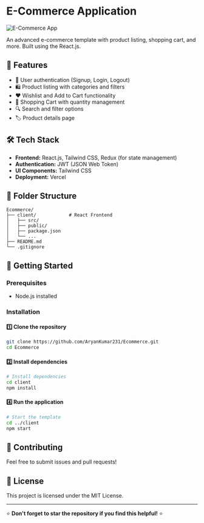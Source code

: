 # E-Commerce Application

![E-Commerce App](https://ecommerce-sigma-topaz-76.vercel.app/)

An advanced e-commerce template with product listing, shopping cart, and more. Built using the React.js.

## 🚀 Features

- 🔐 User authentication (Signup, Login, Logout)
- 🛍️ Product listing with categories and filters
- ❤️ Wishlist and Add to Cart functionality
- 🛒 Shopping Cart with quantity management
- 🔍 Search and filter options
- 🏷️ Product details page

## 🛠️ Tech Stack

- **Frontend:** React.js, Tailwind CSS, Redux (for state management)
- **Authentication:** JWT (JSON Web Token)
- **UI Components:**  Tailwind CSS
- **Deployment:** Vercel

## 📂 Folder Structure

```
Ecommerce/
├── client/            # React Frontend
│   ├── src/
│   ├── public/
│   ├── package.json
│   └── ...
├── README.md
└── .gitignore
```

## 🚀 Getting Started

### Prerequisites
- Node.js installed

### Installation

#### 1️⃣ Clone the repository
```bash
git clone https://github.com/AryanKumar231/Ecommerce.git
cd Ecommerce
```

#### 2️⃣ Install dependencies
```bash
# Install dependencies
cd client
npm install

```


#### 4️⃣ Run the application
```bash
# Start the template
cd ../client
npm start
```


## 🤝 Contributing
Feel free to submit issues and pull requests!

## 📜 License
This project is licensed under the MIT License.

---

⭐ **Don't forget to star the repository if you find this helpful!** ⭐

